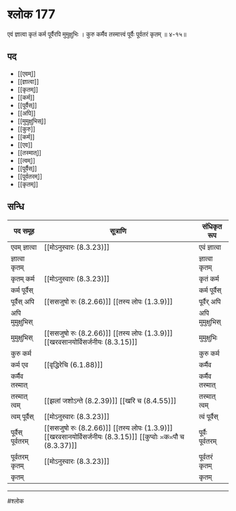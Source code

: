 # श्लोक 177

एवं ज्ञात्वा कृतं कर्म पूर्वैरपि मुमुक्षुभिः ।
कुरु कर्मैव तस्मात्त्वं पूर्वैः पूर्वतरं कृतम् ॥ ४-१५॥


## पद 

- [[एवम्]]
- [[ज्ञात्वा]]
- [[कृतम्]]
- [[कर्म]]
- [[पूर्वैस्]]
- [[अपि]]
- [[मुमुक्षुभिस्]]
- [[कुरु]]
- [[कर्म]]
- [[एव]]
- [[तस्मात्]]
- [[त्वम्]]
- [[पूर्वैस्]]
- [[पूर्वतरम्]]
- [[कृतम्]]

## सन्धि

| पद समूह | सूत्राणि | संधिकृत रूप |
| ----- | ----- | ----- |
| एवम् ज्ञात्वा |  [[मोऽनुस्वारः (8.3.23)]] | एवं ज्ञात्वा |
| ज्ञात्वा कृतम् |  | ज्ञात्वा कृतम् |
| कृतम् कर्म |  [[मोऽनुस्वारः (8.3.23)]] | कृतं कर्म |
| कर्म पूर्वैस् |  | कर्म पूर्वैस् |
| पूर्वैस् अपि |  [[ससजुषो रुः (8.2.66)]] [[तस्य लोपः (1.3.9)]] | पूर्वैर् अपि |
| अपि मुमुक्षुभिस् |  | अपि मुमुक्षुभिस् |
| मुमुक्षुभिस् |  [[ससजुषो रुः (8.2.66)]] [[तस्य लोपः (1.3.9)]] [[खरवसानयोर्विसर्जनीयः (8.3.15)]] | मुमुक्षुभिः |
| कुरु कर्म |  | कुरु कर्म |
| कर्म एव |  [[वृद्धिरेचि (6.1.88)]] | कर्मैव |
| कर्मैव तस्मात् |  | कर्मैव तस्मात् |
| तस्मात् त्वम् |  [[झलां जशोऽन्ते (8.2.39)]] [[खरि च (8.4.55)]] | तस्मात् त्वम् |
| त्वम् पूर्वैस् |  [[मोऽनुस्वारः (8.3.23)]] | त्वं पूर्वैस् |
| पूर्वैस् पूर्वतरम् |  [[ससजुषो रुः (8.2.66)]] [[तस्य लोपः (1.3.9)]] [[खरवसानयोर्विसर्जनीयः (8.3.15)]] [[कुप्वोः ≍क≍पौ च (8.3.37)]] | पूर्वैः पूर्वतरम् |
| पूर्वतरम् कृतम् |  [[मोऽनुस्वारः (8.3.23)]] | पूर्वतरं कृतम् |
| कृतम् |  | कृतम् |


---

#श्लोक